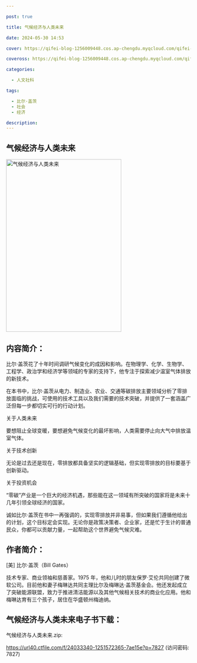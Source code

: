 ```yaml
---

post: true

title: 气候经济与人类未来

date: 2024-05-30 14:53

cover: https://qifei-blog-1256009448.cos.ap-chengdu.myqcloud.com/qifei-blog/s33869888.jpg

coveross: https://qifei-blog-1256009448.cos.ap-chengdu.myqcloud.com/qifei-blog/s33869888.jpg

categories:

  - 人文社科

tags:

  - 比尔·盖茨
  - 社会
  - 经济

description:
---
```


## 气候经济与人类未来

<img alt="气候经济与人类未来" class="aligncenter loading" data-was-processed="true" decoding="async" fetchpriority="high" height="471" src="https://qifei-blog-1256009448.cos.ap-chengdu.myqcloud.com/qifei-blog/s33869888.jpg" style="cursor: zoom-in;" width="314"/>

## 内容简介：

比尔·盖茨花了十年时间调研气候变化的成因和影响。在物理学、化学、生物学、工程学、政治学和经济学等领域的专家的支持下，他专注于探索减少温室气体排放的新技术。

在本书中，比尔·盖茨从电力、制造业、农业、交通等碳排放主要领域分析了零排放面临的挑战，可使用的技术工具以及我们需要的技术突破，并提供了一套涵盖广泛但每一步都切实可行的行动计划。

关于人类未来

要想阻止全球变暖，要想避免气候变化的最坏影响，人类需要停止向大气中排放温室气体。

关于技术创新

无论是过去还是现在，零排放都具备坚实的逻辑基础，但实现零排放的目标要基于创新驱动。

关于投资机会

“零碳”产业是一个巨大的经济机遇，那些能在这一领域有所突破的国家将是未来十几年引领全球经济的国家。

诚如比尔·盖茨在书中一再强调的，实现零排放并非易事，但如果我们遵循他给出的计划，这个目标定会实现。无论你是政策决策者、企业家，还是忙于生计的普通民众，你都可以贡献力量，一起帮助这个世界避免气候灾难。

## 作者简介：

[美] 比尔·盖茨（Bill Gates）

技术专家、商业领袖和慈善家。1975 年，他和儿时的朋友保罗·艾伦共同创建了微软公司。目前他和妻子梅琳达共同主理比尔及梅琳达·盖茨基金会。他还发起成立了突破能源联盟，致力于推进清洁能源以及其他气候相关技术的商业化应用。他和梅琳达育有三个孩子，居住在华盛顿州梅迪纳。

## 气候经济与人类未来电子书下载：

气候经济与人类未来.zip: 

https://url40.ctfile.com/f/24033340-1251572365-7ae15e?p=7827 (访问密码: 7827)
